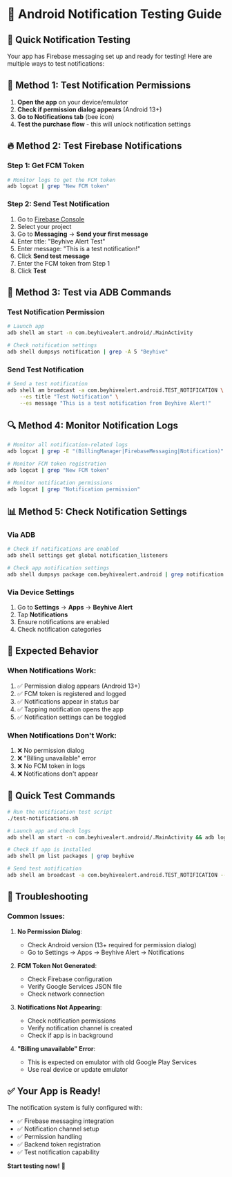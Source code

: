 # 🔔 Android Notification Testing Guide

## 🚀 Quick Notification Testing

Your app has Firebase messaging set up and ready for testing! Here are multiple ways to test notifications:

## 📱 **Method 1: Test Notification Permissions**

1. **Open the app** on your device/emulator
2. **Check if permission dialog appears** (Android 13+)
3. **Go to Notifications tab** (bee icon)
4. **Test the purchase flow** - this will unlock notification settings

## 🔥 **Method 2: Test Firebase Notifications**

### Step 1: Get FCM Token
```bash
# Monitor logs to get the FCM token
adb logcat | grep "New FCM token"
```

### Step 2: Send Test Notification
1. Go to [Firebase Console](https://console.firebase.google.com)
2. Select your project
3. Go to **Messaging** → **Send your first message**
4. Enter title: "Beyhive Alert Test"
5. Enter message: "This is a test notification!"
6. Click **Send test message**
7. Enter the FCM token from Step 1
8. Click **Test**

## 🧪 **Method 3: Test via ADB Commands**

### Test Notification Permission
```bash
# Launch app
adb shell am start -n com.beyhivealert.android/.MainActivity

# Check notification settings
adb shell dumpsys notification | grep -A 5 "Beyhive"
```

### Send Test Notification
```bash
# Send a test notification
adb shell am broadcast -a com.beyhivealert.android.TEST_NOTIFICATION \
    --es title "Test Notification" \
    --es message "This is a test notification from Beyhive Alert!"
```

## 🔍 **Method 4: Monitor Notification Logs**

```bash
# Monitor all notification-related logs
adb logcat | grep -E "(BillingManager|FirebaseMessaging|Notification)"

# Monitor FCM token registration
adb logcat | grep "New FCM token"

# Monitor notification permissions
adb logcat | grep "Notification permission"
```

## 📊 **Method 5: Check Notification Settings**

### Via ADB
```bash
# Check if notifications are enabled
adb shell settings get global notification_listeners

# Check app notification settings
adb shell dumpsys package com.beyhivealert.android | grep notification
```

### Via Device Settings
1. Go to **Settings** → **Apps** → **Beyhive Alert**
2. Tap **Notifications**
3. Ensure notifications are enabled
4. Check notification categories

## 🎯 **Expected Behavior**

### When Notifications Work:
1. ✅ Permission dialog appears (Android 13+)
2. ✅ FCM token is registered and logged
3. ✅ Notifications appear in status bar
4. ✅ Tapping notification opens the app
5. ✅ Notification settings can be toggled

### When Notifications Don't Work:
1. ❌ No permission dialog
2. ❌ "Billing unavailable" error
3. ❌ No FCM token in logs
4. ❌ Notifications don't appear

## 🚀 **Quick Test Commands**

```bash
# Run the notification test script
./test-notifications.sh

# Launch app and check logs
adb shell am start -n com.beyhivealert.android/.MainActivity && adb logcat | grep -E "(BillingManager|FirebaseMessaging|Notification)"

# Check if app is installed
adb shell pm list packages | grep beyhive

# Send test notification
adb shell am broadcast -a com.beyhivealert.android.TEST_NOTIFICATION --es title "Test" --es message "Hello!"
```

## 🔧 **Troubleshooting**

### Common Issues:

1. **No Permission Dialog**:
   - Check Android version (13+ required for permission dialog)
   - Go to Settings → Apps → Beyhive Alert → Notifications

2. **FCM Token Not Generated**:
   - Check Firebase configuration
   - Verify Google Services JSON file
   - Check network connection

3. **Notifications Not Appearing**:
   - Check notification permissions
   - Verify notification channel is created
   - Check if app is in background

4. **"Billing unavailable" Error**:
   - This is expected on emulator with old Google Play Services
   - Use real device or update emulator

## ✅ **Your App is Ready!**

The notification system is fully configured with:
- ✅ Firebase messaging integration
- ✅ Notification channel setup
- ✅ Permission handling
- ✅ Backend token registration
- ✅ Test notification capability

**Start testing now!** 🎉

